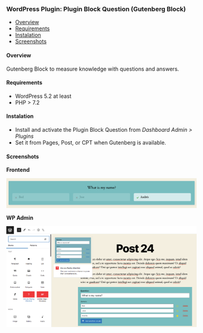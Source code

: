 ### WordPress Plugin: Plugin Block Question (Gutenberg Block)


- [Overview][#Overview]
- [Requirements][#Requirements]
- [Instalation][#Instalation]
- [Screenshots][#Screenshots]

#### Overview

Gutenberg Block to measure knowledge with questions and answers.

#### Requirements

- WordPress 5.2 at least
- PHP > 7.2

#### Instalation

-  Install and activate the Plugin Block Question from *Dashboard Admin > Plugins*
- Set it from Pages, Post, or CPT when Gutenberg is available.


[#Overview]: #Overview
[#Requirements]: #Requirements "Requirements"
[#Instalation]: #Instalation "Instalation"
[#Screenshots]: #Screenshots "Screenshots"

#### Screenshots


**Frontend**

![](https://raw.githubusercontent.com/gydoar/Plugin-Block-Question/main/screenshot/frontend-1.png)

**WP Admin**

![](https://raw.githubusercontent.com/gydoar/Plugin-Block-Question/main/screenshot/backend-1.png)